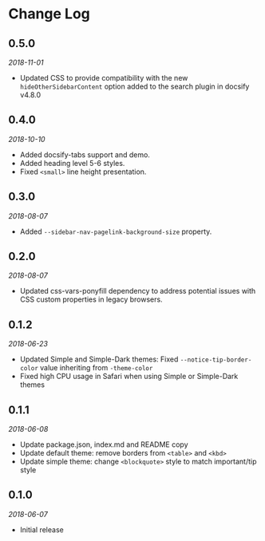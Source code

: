 # Change Log

## 0.5.0

*2018-11-01*

- Updated CSS to provide compatibility with the new `hideOtherSidebarContent`
  option added to the search plugin in docsify v4.8.0

## 0.4.0

*2018-10-10*

- Added docsify-tabs support and demo.
- Added heading level 5-6 styles.
- Fixed `<small>` line height presentation.

## 0.3.0

*2018-08-07*

- Added `--sidebar-nav-pagelink-background-size` property.

## 0.2.0

*2018-08-07*

- Updated css-vars-ponyfill dependency to address potential issues with
  CSS custom properties in legacy browsers.

## 0.1.2

*2018-06-23*

- Updated Simple and Simple-Dark themes: Fixed `--notice-tip-border-color`
  value inheriting from `-theme-color`
- Fixed high CPU usage in Safari when using Simple or Simple-Dark themes

## 0.1.1

*2018-06-08*

- Update package.json, index.md and README copy
- Update default theme: remove borders from `<table>` and `<kbd>`
- Update simple theme: change `<blockquote>` style to match important/tip style

## 0.1.0

*2018-06-07*

- Initial release
